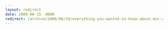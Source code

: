 ```yaml
---
layout: redirect
date: 2008-06-15 -0800
redirect: /archive/2008/06/16/everything-you-wanted-to-know-about-mvc-and-mvp-but.aspx/
---
```


